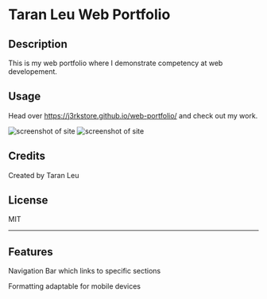 # Taran Leu Web Portfolio

## Description

This is my web portfolio where I demonstrate competency at web developement.

## Usage

Head over https://j3rkstore.github.io/web-portfolio/ and check out my work.

![screenshot of site](/challenge-2/assets/images/portfolio-screenshot.png)
![screenshot of site](https://user-images.githubusercontent.com/59859758/207996121-36b9b4fb-8c5f-4d3c-8b94-a57c158c08f9.png)


## Credits

Created by Taran Leu

## License

MIT

---

## Features

Navigation Bar which links to specific sections

Formatting adaptable for mobile devices
